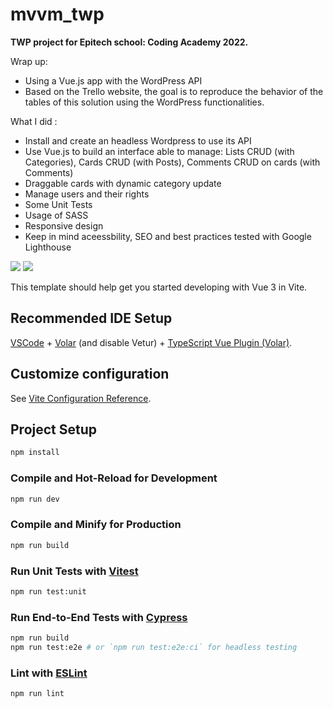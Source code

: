 # mvvm_twp

<b>TWP project for Epitech school: Coding Academy 2022.</b>

Wrap up:
- Using a Vue.js app with the WordPress API
- Based on the Trello website, the goal is to reproduce the behavior of the tables of this solution using the WordPress functionalities.

What I did : 
- Install and create an headless Wordpress to use its API
- Use Vue.js to build an interface able to manage: Lists CRUD (with Categories), Cards CRUD (with Posts), Comments CRUD on cards (with Comments)
- Draggable cards with dynamic category update
- Manage users and their rights
- Some Unit Tests
- Usage of SASS
- Responsive design
- Keep in mind aceessbility, SEO and best practices tested with Google Lighthouse



<img src="https://lh3.googleusercontent.com/pw/AL9nZEWK9YYLN0bgf_oax6wk91eHLWFr8g47EhGRE04XyQZdaCRijpR6x0zjc0qj6BOcKR8Yu-pg9x4YH7JfqnJ-1sXsGqfPSX6lGu14JSF4aV2kxMptIReMvmhXptWH9pRnw27sFaqQtybDWOXK0YjiBxSO=w1918-h936-no?authuser=0" />

<img src="https://lh3.googleusercontent.com/pw/AL9nZEVMvVN0RbGamZPKw5YM3WzAXJlTyOekrRNdDjClz54aVLOrJoBUW-ihswDU0vkx9S4UmOt1Bw7zh-5qkh4FNDdlrCBPLufBcsdABhCwBC5pvogWrRu1LwLTJFdhhHaJQkPbuBaVJS_lUfWFo_PNvY5x=w795-h619-no?authuser=0" />

This template should help get you started developing with Vue 3 in Vite.

## Recommended IDE Setup

[VSCode](https://code.visualstudio.com/) + [Volar](https://marketplace.visualstudio.com/items?itemName=Vue.volar) (and disable Vetur) + [TypeScript Vue Plugin (Volar)](https://marketplace.visualstudio.com/items?itemName=Vue.vscode-typescript-vue-plugin).

## Customize configuration

See [Vite Configuration Reference](https://vitejs.dev/config/).

## Project Setup

```sh
npm install
```

### Compile and Hot-Reload for Development

```sh
npm run dev
```

### Compile and Minify for Production

```sh
npm run build
```

### Run Unit Tests with [Vitest](https://vitest.dev/)

```sh
npm run test:unit
```

### Run End-to-End Tests with [Cypress](https://www.cypress.io/)

```sh
npm run build
npm run test:e2e # or `npm run test:e2e:ci` for headless testing
```

### Lint with [ESLint](https://eslint.org/)

```sh
npm run lint
```
